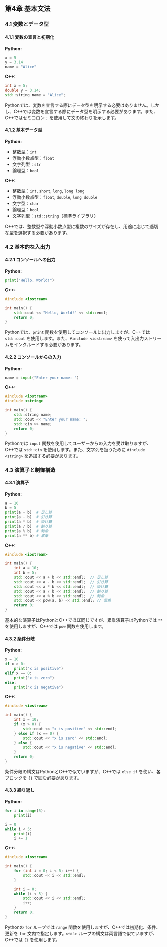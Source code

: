 ## 第4章 基本文法

### 4.1 変数とデータ型

#### 4.1.1 変数の宣言と初期化

**Python:**
```python
x = 5
y = 3.14
name = "Alice"
```

**C++:**
```cpp
int x = 5;
double y = 3.14;
std::string name = "Alice";
```

Pythonでは、変数を宣言する際にデータ型を明示する必要はありません。しかし、C++では変数を宣言する際にデータ型を明示する必要があります。また、C++ではセミコロン `;` を使用して文の終わりを示します。

#### 4.1.2 基本データ型

**Python:**
- 整数型：`int`
- 浮動小数点型：`float`
- 文字列型：`str`
- 論理型：`bool`

**C++:**
- 整数型：`int`, `short`, `long`, `long long`
- 浮動小数点型：`float`, `double`, `long double`
- 文字型：`char`
- 論理型：`bool`
- 文字列型：`std::string`（標準ライブラリ）

C++では、整数型や浮動小数点型に複数のサイズが存在し、用途に応じて適切な型を選択する必要があります。

### 4.2 基本的な入出力

#### 4.2.1 コンソールへの出力

**Python:**
```python
print("Hello, World!")
```

**C++:**
```cpp
#include <iostream>

int main() {
    std::cout << "Hello, World!" << std::endl;
    return 0;
}
```

Pythonでは、`print` 関数を使用してコンソールに出力しますが、C++では `std::cout` を使用します。また、`#include <iostream>` を使って入出力ストリームをインクルードする必要があります。

#### 4.2.2 コンソールからの入力

**Python:**
```python
name = input("Enter your name: ")
```

**C++:**
```cpp
#include <iostream>
#include <string>

int main() {
    std::string name;
    std::cout << "Enter your name: ";
    std::cin >> name;
    return 0;
}
```

Pythonでは `input` 関数を使用してユーザーからの入力を受け取りますが、C++では `std::cin` を使用します。また、文字列を扱うために `#include <string>` を追加する必要があります。

### 4.3 演算子と制御構造

#### 4.3.1 演算子

**Python:**
```python
a = 10
b = 5
print(a + b)  # 足し算
print(a - b)  # 引き算
print(a * b)  # 掛け算
print(a / b)  # 割り算
print(a % b)  # 剰余
print(a ** b) # 累乗
```

**C++:**
```cpp
#include <iostream>

int main() {
    int a = 10;
    int b = 5;
    std::cout << a + b << std::endl;  // 足し算
    std::cout << a - b << std::endl;  // 引き算
    std::cout << a * b << std::endl;  // 掛け算
    std::cout << a / b << std::endl;  // 割り算
    std::cout << a % b << std::endl;  // 剰余
    std::cout << pow(a, b) << std::endl; // 累乗
    return 0;
}
```

基本的な演算子はPythonとC++でほぼ同じですが、累乗演算子はPythonでは `**` を使用しますが、C++では `pow` 関数を使用します。

#### 4.3.2 条件分岐

**Python:**
```python
x = 10
if x > 0:
    print("x is positive")
elif x == 0:
    print("x is zero")
else:
    print("x is negative")
```

**C++:**
```cpp
#include <iostream>

int main() {
    int x = 10;
    if (x > 0) {
        std::cout << "x is positive" << std::endl;
    } else if (x == 0) {
        std::cout << "x is zero" << std::endl;
    } else {
        std::cout << "x is negative" << std::endl;
    }
    return 0;
}
```

条件分岐の構文はPythonとC++で似ていますが、C++では `else if` を使い、各ブロックを `{}` で囲む必要があります。

#### 4.3.3 繰り返し

**Python:**
```python
for i in range(5):
    print(i)

i = 0
while i < 5:
    print(i)
    i += 1
```

**C++:**
```cpp
#include <iostream>

int main() {
    for (int i = 0; i < 5; i++) {
        std::cout << i << std::endl;
    }

    int i = 0;
    while (i < 5) {
        std::cout << i << std::endl;
        i++;
    }
    return 0;
}
```

Pythonの `for` ループでは `range` 関数を使用しますが、C++では初期化、条件、更新を `for` 文内で指定します。`while` ループの構文は両言語で似ていますが、C++では `{}` を使用します。
